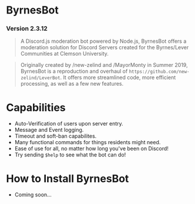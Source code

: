# ByrnesBot
### Version 2.3.12
> A Discord.js moderation bot powered by Node.js, ByrnesBot offers a moderation solution for Discord Servers created for the Byrnes/Lever Communities at Clemson University.

> Originally created by /new-zelind and /MayorMonty in Summer 2019, ByrnesBot is a reproduction and overhaul of `https://github.com/new-zelind/LeverBot`. It offers more streamlined code, more efficient processing, as well as a few new features.

# Capabilities
- Auto-Verification of users upon server entry.
- Message and Event logging.
- Timeout and soft-ban capabilites.
- Many functional commands for things residents might need.
- Ease of use for all, no matter how long you've been on Discord!
- Try sending `$help` to see what the bot can do!

# How to Install ByrnesBot
- Coming soon...